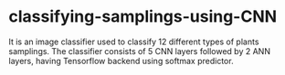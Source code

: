 # classifying-samplings-using-CNN
It is an image classifier used to classify 12 different types of plants samplings. The classifier consists of 5 CNN layers followed by 2 ANN layers, having Tensorflow backend using softmax predictor.
